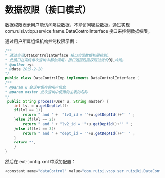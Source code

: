 # 数据权限（接口模式）

数据权限表示用户能访问哪些数据，不能访问哪些数据。通过实现com.ruisi.vdop.service.frame.DataControlInterface 接口来控制数据权限。

通过用户所属组织机构控制权限示例：

```java
/**
* 通过实现DataControlInterface 接口实现数据权限控制。
* 此接口在系统每次查询中都会调用，接口返回数据权限过滤的SQL片段。
* @author zys
* @date 2015-2-20
*/
public class DataControlImp implements DataControlInterface {
/**
* @param u 会话中保存的用户信息
* @param master 此次查询中使用的主表的名称
*/
 public String process(User u, String master) {
    int lvl = u.getDeptLvl();
    if(lvl == 1){
        return " and " +  "lv3_id = '"+u.getDeptId()+"' " ;
    }else if(lvl == 2){
        return " and " + "lv2_id = '"+u.getDeptId()+"' " ;
    }else if(lvl == 3){
        return " and " + "dept_id = '"+u.getDeptId()+"' " ;
    }
    return "";
    }
}
```

然后在 ext-config.xml 中添加配置：

```java
<constant name="dataControl" value="com.ruisi.vdop.ser.ruisibi.DataControlImp"/>
```



